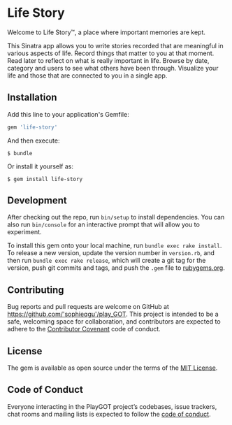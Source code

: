 # Life Story

Welcome to Life Story™, a place where important memories are kept.

This Sinatra app allows you to write stories recorded that are meaningful in various aspects of life. Record things that matter to you at that moment. Read later to reflect on what is really important in life. Browse by date, category and users to see what others have been through. Visualize your life and those that are connected to you in a single app.


## Installation

Add this line to your application's Gemfile:

```ruby
gem 'life-story'
```

And then execute:

    $ bundle

Or install it yourself as:

    $ gem install life-story

## Development

After checking out the repo, run `bin/setup` to install dependencies. You can also run `bin/console` for an interactive prompt that will allow you to experiment.

To install this gem onto your local machine, run `bundle exec rake install`. To release a new version, update the version number in `version.rb`, and then run `bundle exec rake release`, which will create a git tag for the version, push git commits and tags, and push the `.gem` file to [rubygems.org](https://rubygems.org).

## Contributing

Bug reports and pull requests are welcome on GitHub at https://github.com/'sophieqgu'/play_GOT. This project is intended to be a safe, welcoming space for collaboration, and contributors are expected to adhere to the [Contributor Covenant](http://contributor-covenant.org) code of conduct.

## License

The gem is available as open source under the terms of the [MIT License](https://opensource.org/licenses/MIT).

## Code of Conduct

Everyone interacting in the PlayGOT project’s codebases, issue trackers, chat rooms and mailing lists is expected to follow the [code of conduct](https://github.com/'sophieqgu'/play_GOT/blob/master/CODE_OF_CONDUCT.md).

